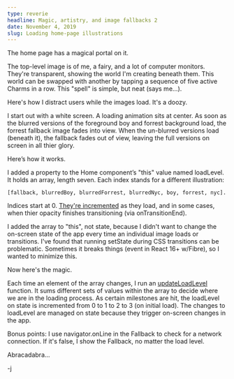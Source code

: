 ```yaml
---
type: reverie
headline: Magic, artistry, and image fallbacks 2
date: November 4, 2019
slug: Loading home-page illustrations
---
```


The home page has a magical portal on it. 

The top-level image is of me, a fairy, and a lot of computer monitors. They're transparent, showing the world I'm creating beneath them. This world can be swapped with another by tapping a sequence of five active Charms in a row. This "spell" is simple, but neat (says me...).

Here's how I distract users while the images load. It's a doozy.

I start out with a white screen. A loading animation sits at center. As soon as the blurred versions of the foreground boy and forrest background load, the forrest fallback image fades into view. When the un-blurred versions load (beneath it), the fallback fades out of view, leaving the full versions on screen in all thier glory. 

Here’s how it works. 

I added a property to the Home component’s "this" value named loadLevel. It holds an array, length seven. Each index stands for a different illustration: 

    [fallback, blurredBoy, blurredForrest, blurredNyc, boy, forrest, nyc]. 

Indices start at 0. [They're incremented](https://github.com/abelsj60/jamesabels.net/blob/54f0b67ad19c3c36da105a58775b79cab209e41e/app/home/Home.jsx#L163) as they load, and in some cases, when thier opacity finishes transitioning (via onTransitionEnd). 

I added the array to "this", not state, because I didn't want to change the on-screen state of the app every time an individual image loads or transitions. I've found that running setState during CSS transitions can be problematic. Sometimes it breaks things (event in React 16+ w/Fibre), so I wanted to minimize this.

Now here's the magic. 

Each time an element of the array changes, I run an [updateLoadLevel](https://github.com/abelsj60/jamesabels.net/blob/54f0b67ad19c3c36da105a58775b79cab209e41e/app/home/Home.jsx#L281) function. It sums different sets of values within the array to decide where we are in the loading process. As certain milestones are hit, the loadLevel on state is incremented from 0 to 1 to 2 to 3 (on initial load). The changes to loadLevel are managed on state because they trigger on-screen changes in the app.

Bonus points: I use navigator.onLine in the Fallback to check for a network connection. If it's false, I show the Fallback, no matter the load level.

Abracadabra...

-j